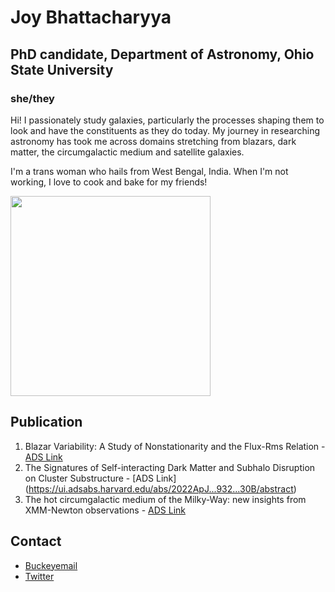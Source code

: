 # Joy Bhattacharyya 
## PhD candidate, Department of Astronomy, Ohio State University
### she/they

Hi! I passionately study galaxies, particularly the processes shaping them to look and have the constituents as they do today. My journey in researching astronomy has took me across domains stretching from blazars, dark matter, the circumgalactic medium and satellite galaxies. 

I'm a trans woman who hails from West Bengal, India. When I'm not working, I love to cook and bake for my friends!

<img src="https://souradipb96.github.io/souradipb.github.io/IMG_0544.jpg" width="320">

## Publication

1. Blazar Variability: A Study of Nonstationarity and the Flux-Rms Relation - [ADS Link](https://ui.adsabs.harvard.edu/abs/2020ApJ...897...25B/abstract)
2. The Signatures of Self-interacting Dark Matter and Subhalo Disruption on Cluster Substructure - [ADS Link] (https://ui.adsabs.harvard.edu/abs/2022ApJ...932...30B/abstract)
3. The hot circumgalactic medium of the Milky-Way: new insights from XMM-Newton observations - [ADS Link](https://ui.adsabs.harvard.edu/abs/2022arXiv220807863B/abstract)

## Contact

- [Buckeyemail](bhattacharyya.37@buckeyemail.osu.edu)
- [Twitter](https://twitter.com/Joy2296)
